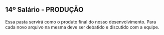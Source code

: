 ## 14º Salário - PRODUÇÃO

Essa pasta servirá como o produto final do nosso desenvolvimento. Para cada novo arquivo na mesma deve ser debatido e discutido com a equipe.